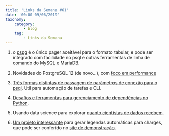 ```yaml
---
title: 'Links da Semana #61'
date: '00:00 09/06/2019'
taxonomy:
    category:
        - blog
    tag:
        - Links da Semana
---
```


1. o [pspg](https://github.com/okbob/pspg) é o único pager aceitável para o formato tabular, e pode ser integrado com facilidade no psql e outras ferramentas de linha de comando do MySQL e MariaDB.

1. Novidades do PostgreSQL 12 (de novo...), com [foco em performance](https://info.crunchydata.com/blog/just-upgrade-how-postgresql-12-can-improve-your-performance)

1. [Três formas distintas de passagem de parâmetros de conexão para o psql](https://tapoueh.org/blog/2019/09/postgres-connection-strings-and-psql/). Útil para automação de tarefas e CLI.

1. [Desafios e ferramentas para gerenciamento de dependências no Python](https://julien.danjou.info/dependencies-handling-in-python-automatic-update/).

1. Usando data science para explorar [quanto cientistas de dados recebem](https://towardsdatascience.com/how-much-do-data-scientists-make-cbd7ec2b458).

1. [Um projeto interessante](https://coolposts.online/2019/07/01/project-four/) para gerar legendas automáticas para charges, que pode ser conferido no [site de demonstração](https://coolposts.online/2019/07/01/project-four/).
